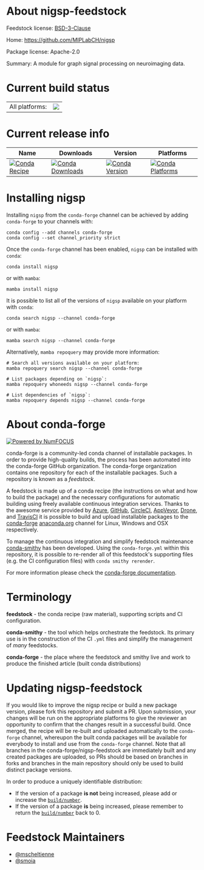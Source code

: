 About nigsp-feedstock
=====================

Feedstock license: [BSD-3-Clause](https://github.com/conda-forge/nigsp-feedstock/blob/main/LICENSE.txt)

Home: https://github.com/MIPLabCH/nigsp

Package license: Apache-2.0

Summary: A module for graph signal processing on neuroimaging data.

Current build status
====================


<table><tr><td>All platforms:</td>
    <td>
      <a href="https://dev.azure.com/conda-forge/feedstock-builds/_build/latest?definitionId=18203&branchName=main">
        <img src="https://dev.azure.com/conda-forge/feedstock-builds/_apis/build/status/nigsp-feedstock?branchName=main">
      </a>
    </td>
  </tr>
</table>

Current release info
====================

| Name | Downloads | Version | Platforms |
| --- | --- | --- | --- |
| [![Conda Recipe](https://img.shields.io/badge/recipe-nigsp-green.svg)](https://anaconda.org/conda-forge/nigsp) | [![Conda Downloads](https://img.shields.io/conda/dn/conda-forge/nigsp.svg)](https://anaconda.org/conda-forge/nigsp) | [![Conda Version](https://img.shields.io/conda/vn/conda-forge/nigsp.svg)](https://anaconda.org/conda-forge/nigsp) | [![Conda Platforms](https://img.shields.io/conda/pn/conda-forge/nigsp.svg)](https://anaconda.org/conda-forge/nigsp) |

Installing nigsp
================

Installing `nigsp` from the `conda-forge` channel can be achieved by adding `conda-forge` to your channels with:

```
conda config --add channels conda-forge
conda config --set channel_priority strict
```

Once the `conda-forge` channel has been enabled, `nigsp` can be installed with `conda`:

```
conda install nigsp
```

or with `mamba`:

```
mamba install nigsp
```

It is possible to list all of the versions of `nigsp` available on your platform with `conda`:

```
conda search nigsp --channel conda-forge
```

or with `mamba`:

```
mamba search nigsp --channel conda-forge
```

Alternatively, `mamba repoquery` may provide more information:

```
# Search all versions available on your platform:
mamba repoquery search nigsp --channel conda-forge

# List packages depending on `nigsp`:
mamba repoquery whoneeds nigsp --channel conda-forge

# List dependencies of `nigsp`:
mamba repoquery depends nigsp --channel conda-forge
```


About conda-forge
=================

[![Powered by
NumFOCUS](https://img.shields.io/badge/powered%20by-NumFOCUS-orange.svg?style=flat&colorA=E1523D&colorB=007D8A)](https://numfocus.org)

conda-forge is a community-led conda channel of installable packages.
In order to provide high-quality builds, the process has been automated into the
conda-forge GitHub organization. The conda-forge organization contains one repository
for each of the installable packages. Such a repository is known as a *feedstock*.

A feedstock is made up of a conda recipe (the instructions on what and how to build
the package) and the necessary configurations for automatic building using freely
available continuous integration services. Thanks to the awesome service provided by
[Azure](https://azure.microsoft.com/en-us/services/devops/), [GitHub](https://github.com/),
[CircleCI](https://circleci.com/), [AppVeyor](https://www.appveyor.com/),
[Drone](https://cloud.drone.io/welcome), and [TravisCI](https://travis-ci.com/)
it is possible to build and upload installable packages to the
[conda-forge](https://anaconda.org/conda-forge) [anaconda.org](https://anaconda.org/)
channel for Linux, Windows and OSX respectively.

To manage the continuous integration and simplify feedstock maintenance
[conda-smithy](https://github.com/conda-forge/conda-smithy) has been developed.
Using the ``conda-forge.yml`` within this repository, it is possible to re-render all of
this feedstock's supporting files (e.g. the CI configuration files) with ``conda smithy rerender``.

For more information please check the [conda-forge documentation](https://conda-forge.org/docs/).

Terminology
===========

**feedstock** - the conda recipe (raw material), supporting scripts and CI configuration.

**conda-smithy** - the tool which helps orchestrate the feedstock.
                   Its primary use is in the construction of the CI ``.yml`` files
                   and simplify the management of *many* feedstocks.

**conda-forge** - the place where the feedstock and smithy live and work to
                  produce the finished article (built conda distributions)


Updating nigsp-feedstock
========================

If you would like to improve the nigsp recipe or build a new
package version, please fork this repository and submit a PR. Upon submission,
your changes will be run on the appropriate platforms to give the reviewer an
opportunity to confirm that the changes result in a successful build. Once
merged, the recipe will be re-built and uploaded automatically to the
`conda-forge` channel, whereupon the built conda packages will be available for
everybody to install and use from the `conda-forge` channel.
Note that all branches in the conda-forge/nigsp-feedstock are
immediately built and any created packages are uploaded, so PRs should be based
on branches in forks and branches in the main repository should only be used to
build distinct package versions.

In order to produce a uniquely identifiable distribution:
 * If the version of a package **is not** being increased, please add or increase
   the [``build/number``](https://docs.conda.io/projects/conda-build/en/latest/resources/define-metadata.html#build-number-and-string).
 * If the version of a package **is** being increased, please remember to return
   the [``build/number``](https://docs.conda.io/projects/conda-build/en/latest/resources/define-metadata.html#build-number-and-string)
   back to 0.

Feedstock Maintainers
=====================

* [@mscheltienne](https://github.com/mscheltienne/)
* [@smoia](https://github.com/smoia/)

